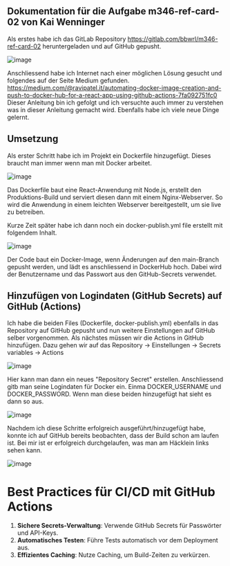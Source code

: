 
## Dokumentation für die Aufgabe m346-ref-card-02 von Kai Wenninger

Als erstes habe ich das GitLab Repository https://gitlab.com/bbwrl/m346-ref-card-02 heruntergeladen und auf GitHub gepusht.

![image](https://github.com/user-attachments/assets/822390af-40ff-463e-93bf-853a9b15d788)

Anschliessend habe ich Internet nach einer möglichen Lösung gesucht und folgendes auf der Seite Medium gefunden. https://medium.com/@ravipatel.it/automating-docker-image-creation-and-push-to-docker-hub-for-a-react-app-using-github-actions-7fa092751fc0 Dieser Anleitung bin ich gefolgt und ich versuchte auch immer zu verstehen was in dieser Anleitung gemacht wird. Ebenfalls habe ich viele neue Dinge gelernt.

## Umsetzung

Als erster Schritt habe ich im Projekt ein Dockerfile hinzugefügt. Dieses braucht man immer wenn man mit Docker arbeitet.

![image](https://github.com/user-attachments/assets/45b6a352-9648-43e2-8643-a6eac3461293)

Das Dockerfile baut eine React-Anwendung mit Node.js, erstellt den Produktions-Build und serviert diesen dann mit einem Nginx-Webserver. So wird die Anwendung in einem leichten Webserver bereitgestellt, um sie live zu betreiben.

Kurze Zeit später habe ich dann noch ein docker-publish.yml file erstellt mit folgendem Inhalt.

![image](https://github.com/user-attachments/assets/c5dafe04-37e0-462a-9e59-a01051559e47)

Der Code baut ein Docker-Image, wenn Änderungen auf den main-Branch gepusht werden, und lädt es anschliessend in DockerHub hoch. Dabei wird der Benutzername und das Passwort aus den GitHub-Secrets verwendet.

## Hinzufügen von Logindaten (GitHub Secrets) auf GitHub (Actions)

Ich habe die beiden Files (Dockerfile, docker-publish.yml) ebenfalls in das Repository auf GitHub gepusht und nun weitere Einstellungen auf GitHub selber vorgenommen. Als nächstes müssen wir die Actions in GitHub hinzufügen. Dazu gehen wir auf das Repository -> Einstellungen -> Secrets variables -> Actions

![image](https://github.com/user-attachments/assets/bfeebb71-3b79-4015-8391-21bdb177a924)

Hier kann man dann ein neues "Repository Secret" erstellen.
Anschliessend gitb man seine Logindaten für Docker ein. Einma DOCKER_USERNAME und DOCKER_PASSWORD. Wenn man diese beiden hinzugefügt hat sieht es dann so aus.

![image](https://github.com/user-attachments/assets/3e4b2b53-942b-4855-81ec-842d812844bd)

Nachdem ich diese Schritte erfolgreich ausgeführt/hinzugefügt habe, konnte ich auf GitHub bereits beobachten, dass der Build schon am laufen ist. Bei mir ist er erfolgreich durchgelaufen, was man am Häcklein links sehen kann.

![image](https://github.com/user-attachments/assets/76942004-7d8b-4a37-9f2e-c4b322b48541)

# Best Practices für CI/CD mit GitHub Actions

1. **Sichere Secrets-Verwaltung**: Verwende GitHub Secrets für Passwörter und API-Keys.
2. **Automatisches Testen**: Führe Tests automatisch vor dem Deployment aus.
3. **Effizientes Caching**: Nutze Caching, um Build-Zeiten zu verkürzen.





